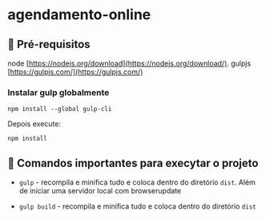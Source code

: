 # agendamento-online



## 🏁 Pré-requisitos <a name = "pre-requisitos"></a>

node [https://nodejs.org/download](https://nodejs.org/download/).
gulpjs [https://gulpjs.com/](https://gulpjs.com/)



### Instalar gulp globalmente


```
npm install --global gulp-cli
```
Depois execute:

```
npm install
```



## 🚀 Comandos importantes para execytar o projeto <a name = "comandos"></a>


+  `gulp` - recompila e minifica tudo e coloca dentro do diretório `dist`. Além de iniciar uma servidor local com browserupdate

+  `gulp build` - recompila e minifica tudo e coloca dentro do diretório `dist`
